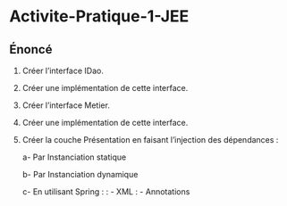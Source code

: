 # Activite-Pratique-1-JEE

## Énoncé

1. Créer l’interface IDao. 

2. Créer une implémentation de cette interface. 

3. Créer l’interface Metier. 

4. Créer une implémentation de cette interface. 

5. Créer la couche Présentation en faisant l’injection des dépendances :

	a- Par Instanciation statique 

	b- Par Instanciation dynamique 

	c- En utilisant Spring : 
  : - XML 
  : - Annotations 
